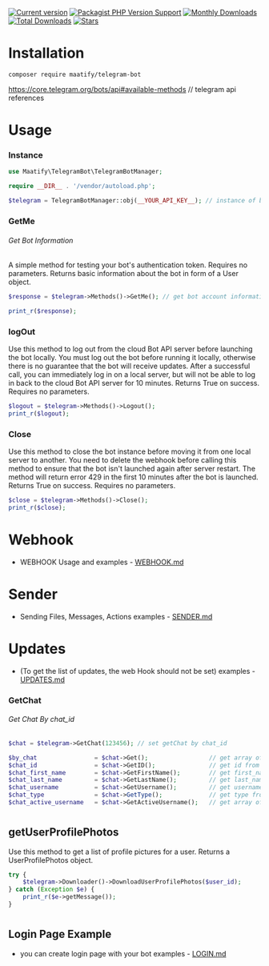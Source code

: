 [![Current version](https://img.shields.io/packagist/v/maatify/telegram-bot)][pkg]
[![Packagist PHP Version Support](https://img.shields.io/packagist/php-v/maatify/telegram-bot)][pkg]
[![Monthly Downloads](https://img.shields.io/packagist/dm/maatify/telegram-bot)][pkg-stats]
[![Total Downloads](https://img.shields.io/packagist/dt/maatify/telegram-bot)][pkg-stats]
[![Stars](https://img.shields.io/packagist/stars/maatify/telegram-bot)](https://github.com/maatify/telegram-bot/stargazers)

[pkg]: <https://packagist.org/packages/maatify/telegram-bot>
[pkg-stats]: <https://packagist.org/packages/maatify/telegram-bot/stats>

# Installation

```shell
composer require maatify/telegram-bot
```
https://core.telegram.org/bots/api#available-methods // telegram api references

# Usage

### Instance
```php
use Maatify\TelegramBot\TelegramBotManager;

require __DIR__ . '/vendor/autoload.php';

$telegram = TelegramBotManager::obj(__YOUR_API_KEY__); // instance of bot manager
```

### GetMe
###### Get Bot Information
A simple method for testing your bot's authentication token. Requires no parameters. Returns basic information about the bot in form of a User object.
```php
$response = $telegram->Methods()->GetMe(); // get bot account information

print_r($response);
```

### logOut
Use this method to log out from the cloud Bot API server before launching the bot locally. You must log out the bot before running it locally, otherwise there is no guarantee that the bot will receive updates. After a successful call, you can immediately log in on a local server, but will not be able to log in back to the cloud Bot API server for 10 minutes. Returns True on success. Requires no parameters.
```php
$logout = $telegram->Methods()->Logout();
print_r($logout);
```
### Close
Use this method to close the bot instance before moving it from one local server to another. You need to delete the webhook before calling this method to ensure that the bot isn't launched again after server restart. The method will return error 429 in the first 10 minutes after the bot is launched. Returns True on success. Requires no parameters.
```php
$close = $telegram->Methods()->Close();
print_r($close);
```

# Webhook
- WEBHOOK Usage and examples - [WEBHOOK.md](WEBHOOK.md)

# Sender
- Sending Files, Messages, Actions examples - [SENDER.md](SENDER.md)

# Updates
- (To get the list of updates, the web Hook should not be set) examples - [UPDATES.md](UPDATES.md)


### GetChat
###### Get Chat By chat_id
```php
$chat = $telegram->GetChat(123456); // set getChat by chat_id

$by_chat                = $chat->Get();                 // get array of getChat
$chat_id                = $chat->GetID();               // get id from getChat by chat_id
$chat_first_name        = $chat->GetFirstName();        // get first_name from getChat
$chat_last_name         = $chat->GetLastName();         // get last_name from getChat
$chat_username          = $chat->GetUsername();         // get username from getChat
$chat_type              = $chat->GetType();             // get type from getChat
$chat_active_username   = $chat->GetActiveUsername();   // get array of active_username from getChat
```

#
## getUserProfilePhotos
Use this method to get a list of profile pictures for a user. Returns a UserProfilePhotos object.
```php
try {
    $telegram->Downloader()->DownloadUserProfilePhotos($user_id);
} catch (Exception $e) {
    print_r($e->getMessage());
}
```

#
## Login Page Example
- you can create login page with your bot examples - [LOGIN.md](LOGIN.md)
